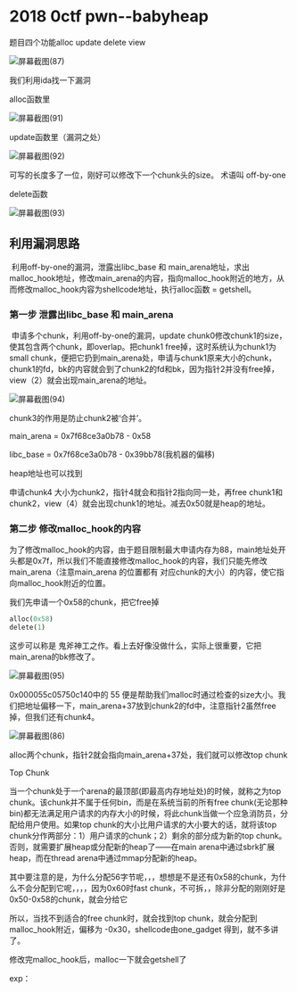 # 2018 0ctf pwn--babyheap

题目四个功能alloc  update  delete  view

![屏幕截图(87)](C:\Users\kOX\Pictures\Screenshots\屏幕截图(87).png)

我们利用ida找一下漏洞

alloc函数里

![屏幕截图(91)](C:\Users\kOX\Pictures\Screenshots\屏幕截图(91).png)

update函数里（漏洞之处）

![屏幕截图(92)](C:\Users\kOX\Pictures\Screenshots\屏幕截图(92).png)

可写的长度多了一位，刚好可以修改下一个chunk头的size。 术语叫  off-by-one

delete函数

![屏幕截图(93)](C:\Users\kOX\Pictures\Screenshots\屏幕截图(93).png)

## 利用漏洞思路

​	利用off-by-one的漏洞，泄露出libc_base 和 main_arena地址，求出malloc_hook地址，修改main_arena的内容，指向malloc_hook附近的地方，从而修改malloc_hook内容为shellcode地址，执行alloc函数 = getshell。

### 第一步 泄露出libc_base 和 main_arena

​	申请多个chunk，利用off-by-one的漏洞，update chunk0修改chunk1的size，使其包含两个chunk，即overlap。把chunk1 free掉，这时系统认为chunk1为small chunk，便把它扔到main_arena处，申请与chunk1原来大小的chunk，chunk1的fd，bk的内容就会到了chunk2的fd和bk，因为指针2并没有free掉，view（2）就会出现main_arena的地址。

![屏幕截图(94)](C:\Users\kOX\Pictures\Screenshots\屏幕截图(94).png)

chunk3的作用是防止chunk2被‘合并’。

main_arena = 0x7f68ce3a0b78 - 0x58

libc_base = 0x7f68ce3a0b78 - 0x39bb78(我机器的偏移)

heap地址也可以找到

申请chunk4 大小为chunk2，指针4就会和指针2指向同一处，再free chunk1和chunk2，view（4）就会出现chunk1的地址。减去0x50就是heap的地址。

### 第二步 修改malloc_hook的内容

为了修改malloc_hook的内容，由于题目限制最大申请内存为88，main地址处开头都是0x7f，所以我们不能直接修改malloc_hook的内容，我们只能先修改main_arena（注意main_arena 的位置都有 对应chunk的大小）的内容，使它指向malloc_hook附近的位置。

我们先申请一个0x58的chunk，把它free掉

```python
alloc(0x58)
delete(1)
```

这步可以称是 鬼斧神工之作。看上去好像没做什么，实际上很重要，它把main_arena的bk修改了。

![屏幕截图(95)](C:\Users\kOX\Pictures\Screenshots\屏幕截图(95).png)

0x000055c05750c140中的 55 便是帮助我们malloc时通过检查的size大小。我们把地址偏移一下，main_arena+37放到chunk2的fd中，注意指针2虽然free掉，但我们还有chunk4。

![屏幕截图(86)](C:\Users\kOX\Pictures\Screenshots\屏幕截图(86).png)

alloc两个chunk，指针2就会指向main_arena+37处，我们就可以修改top chunk

Top Chunk

当一个chunk处于一个arena的最顶部(即最高内存地址处)的时候，就称之为top chunk。该chunk并不属于任何bin，而是在系统当前的所有free chunk(无论那种bin)都无法满足用户请求的内存大小的时候，将此chunk当做一个应急消防员，分配给用户使用。如果top chunk的大小比用户请求的大小要大的话，就将该top chunk分作两部分：1）用户请求的chunk；2）剩余的部分成为新的top chunk。否则，就需要扩展heap或分配新的heap了——在main arena中通过sbrk扩展heap，而在thread arena中通过mmap分配新的heap。

其中要注意的是，为什么分配56字节呢，，，想想是不是还有0x58的chunk，为什么不会分配到它呢，，，，因为0x60时fast chunk，不可拆，，除非分配的刚刚好是0x50-0x58的chunk，就会分给它

所以，当找不到适合的free chunk时，就会找到top chunk，就会分配到 malloc_hook附近，偏移为 -0x30，shellcode由one_gadget 得到，就不多讲了。

修改完malloc_hook后，malloc一下就会getshell了

exp：

```

```

